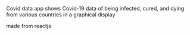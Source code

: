 Covid data app
shows Covid-19 data of being infected, cured, and dying from various countries in a graphical display

made from reactjs
